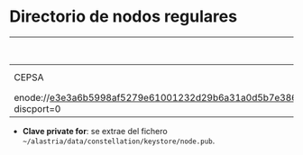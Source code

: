 ﻿# Directorio de nodos regulares

| Entidad | Contacto (slack, email, git user...) | Hosting info (Cores/Mem/HDD) | Clave private for * | enode |
| ------- | ------------------------------------ | ---------------------------------- | ------------- | ----- |
| CEPSA | Daniel Garrote (daniel.garrote@cepsa.com | Self Hosted (4/8/1000) | XeEQlDUuj7q1vIkwB30wlkg98Cu9zfv/k1t7ynOdwxU= | 
enode://e3e3a6b5998af5279e61001232d29b6a31a0d5b7e38616a29d095cf9efaf33679e4ca5515422baa560e0ca133b1ce033629d4bcbe249adfa8b7758fd5bd8a141@52.30.193.39:21000?discport=0 |

* **Clave private for**: se extrae del fichero `~/alastria/data/constellation/keystore/node.pub`.
